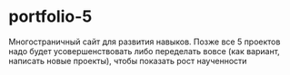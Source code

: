 # portfolio-5
Многостраничный сайт для развития навыков. Позже все 5 проектов надо будет усовершенствовать либо переделать вовсе (как вариант, написать новые проекты), чтобы показать рост наученности
